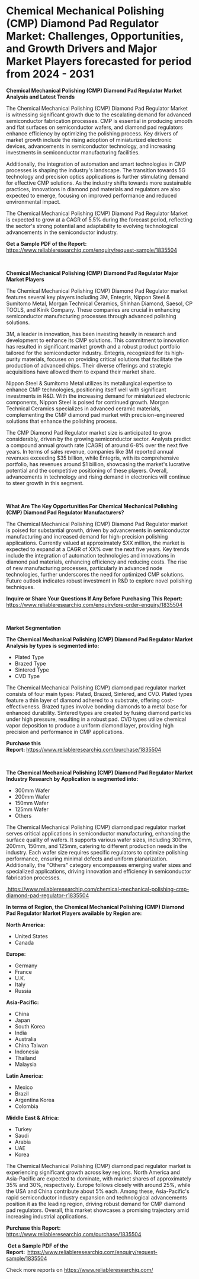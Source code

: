 <p><h1>Chemical Mechanical Polishing (CMP) Diamond Pad Regulator Market: Challenges, Opportunities, and Growth Drivers and Major Market Players forecasted for period from 2024 - 2031</h1></p><p><strong>Chemical Mechanical Polishing (CMP) Diamond Pad Regulator Market Analysis and Latest Trends</strong></p>
<p><p>The Chemical Mechanical Polishing (CMP) Diamond Pad Regulator Market is witnessing significant growth due to the escalating demand for advanced semiconductor fabrication processes. CMP is essential in producing smooth and flat surfaces on semiconductor wafers, and diamond pad regulators enhance efficiency by optimizing the polishing process. Key drivers of market growth include the rising adoption of miniaturized electronic devices, advancements in semiconductor technology, and increasing investments in semiconductor manufacturing facilities.</p><p>Additionally, the integration of automation and smart technologies in CMP processes is shaping the industry's landscape. The transition towards 5G technology and precision optics applications is further stimulating demand for effective CMP solutions. As the industry shifts towards more sustainable practices, innovations in diamond pad materials and regulators are also expected to emerge, focusing on improved performance and reduced environmental impact. </p><p>The Chemical Mechanical Polishing (CMP) Diamond Pad Regulator Market is expected to grow at a CAGR of 5.5% during the forecast period, reflecting the sector's strong potential and adaptability to evolving technological advancements in the semiconductor industry.</p></p>
<p><strong>Get a Sample PDF of the Report:&nbsp;</strong> <a href="https://www.reliableresearchiq.com/enquiry/request-sample/1835504?utm_campaign=1117&utm_medium=2&utm_source=Github&utm_content=ia&utm_term=31122024&utm_id=chemical-mechanical-polishing-cmp-diamond-pad-regulator">https://www.reliableresearchiq.com/enquiry/request-sample/1835504</a></p>
<p>&nbsp;</p>
<p><strong>Chemical Mechanical Polishing (CMP) Diamond Pad Regulator Major Market Players</strong></p>
<p><p>The Chemical Mechanical Polishing (CMP) Diamond Pad Regulator market features several key players including 3M, Entegris, Nippon Steel & Sumitomo Metal, Morgan Technical Ceramics, Shinhan Diamond, Saesol, CP TOOLS, and Kinik Company. These companies are crucial in enhancing semiconductor manufacturing processes through advanced polishing solutions.</p><p>3M, a leader in innovation, has been investing heavily in research and development to enhance its CMP solutions. This commitment to innovation has resulted in significant market growth and a robust product portfolio tailored for the semiconductor industry. Entegris, recognized for its high-purity materials, focuses on providing critical solutions that facilitate the production of advanced chips. Their diverse offerings and strategic acquisitions have allowed them to expand their market share.</p><p>Nippon Steel & Sumitomo Metal utilizes its metallurgical expertise to enhance CMP technologies, positioning itself well with significant investments in R&D. With the increasing demand for miniaturized electronic components, Nippon Steel is poised for continued growth. Morgan Technical Ceramics specializes in advanced ceramic materials, complementing the CMP diamond pad market with precision-engineered solutions that enhance the polishing process.</p><p>The CMP Diamond Pad Regulator market size is anticipated to grow considerably, driven by the growing semiconductor sector. Analysts predict a compound annual growth rate (CAGR) of around 6-8% over the next five years. In terms of sales revenue, companies like 3M reported annual revenues exceeding $35 billion, while Entegris, with its comprehensive portfolio, has revenues around $1 billion, showcasing the market's lucrative potential and the competitive positioning of these players. Overall, advancements in technology and rising demand in electronics will continue to steer growth in this segment.</p></p>
<p>&nbsp;</p>
<p><strong>What Are The Key Opportunities For Chemical Mechanical Polishing (CMP) Diamond Pad Regulator Manufacturers?</strong></p>
<p><p>The Chemical Mechanical Polishing (CMP) Diamond Pad Regulator market is poised for substantial growth, driven by advancements in semiconductor manufacturing and increased demand for high-precision polishing applications. Currently valued at approximately $XX million, the market is expected to expand at a CAGR of XX% over the next five years. Key trends include the integration of automation technologies and innovations in diamond pad materials, enhancing efficiency and reducing costs. The rise of new manufacturing processes, particularly in advanced node technologies, further underscores the need for optimized CMP solutions. Future outlook indicates robust investment in R&D to explore novel polishing techniques.</p></p>
<p><strong>Inquire or Share Your Questions If Any Before Purchasing This Report:</strong> <a href="https://www.reliableresearchiq.com/enquiry/pre-order-enquiry/1835504?utm_campaign=1117&utm_medium=2&utm_source=Github&utm_content=ia&utm_term=31122024&utm_id=chemical-mechanical-polishing-cmp-diamond-pad-regulator">https://www.reliableresearchiq.com/enquiry/pre-order-enquiry/1835504</a></p>
<p>&nbsp;</p>
<p><strong>Market Segmentation</strong></p>
<p><strong>The Chemical Mechanical Polishing (CMP) Diamond Pad Regulator Market Analysis by types is segmented into:</strong></p>
<p><ul><li>Plated Type</li><li>Brazed Type</li><li>Sintered Type</li><li>CVD Type</li></ul></p>
<p><p>The Chemical Mechanical Polishing (CMP) diamond pad regulator market consists of four main types: Plated, Brazed, Sintered, and CVD. Plated types feature a thin layer of diamond adhered to a substrate, offering cost-effectiveness. Brazed types involve bonding diamonds to a metal base for enhanced durability. Sintered types are created by fusing diamond particles under high pressure, resulting in a robust pad. CVD types utilize chemical vapor deposition to produce a uniform diamond layer, providing high precision and performance in CMP applications.</p></p>
<p><strong>Purchase this Report:&nbsp;</strong><a href="https://www.reliableresearchiq.com/purchase/1835504?utm_campaign=1117&utm_medium=2&utm_source=Github&utm_content=ia&utm_term=31122024&utm_id=chemical-mechanical-polishing-cmp-diamond-pad-regulator">https://www.reliableresearchiq.com/purchase/1835504</a></p>
<p>&nbsp;</p>
<p><strong>The Chemical Mechanical Polishing (CMP) Diamond Pad Regulator Market Industry Research by Application is segmented into:</strong></p>
<p><ul><li>300mm Wafer</li><li>200mm Wafer</li><li>150mm Wafer</li><li>125mm Wafer</li><li>Others</li></ul></p>
<p><p>The Chemical Mechanical Polishing (CMP) diamond pad regulator market serves critical applications in semiconductor manufacturing, enhancing the surface quality of wafers. It supports various wafer sizes, including 300mm, 200mm, 150mm, and 125mm, catering to different production needs in the industry. Each wafer size requires specific regulators to optimize polishing performance, ensuring minimal defects and uniform planarization. Additionally, the "Others" category encompasses emerging wafer sizes and specialized applications, driving innovation and efficiency in semiconductor fabrication processes.</p></p>
<p><a href="https://www.reliableresearchiq.com/chemical-mechanical-polishing-cmp-diamond-pad-regulator-r1835504?utm_campaign=1117&utm_medium=2&utm_source=Github&utm_content=ia&utm_term=31122024&utm_id=chemical-mechanical-polishing-cmp-diamond-pad-regulator">&nbsp;https://www.reliableresearchiq.com/chemical-mechanical-polishing-cmp-diamond-pad-regulator-r1835504</a></p>
<p><strong>In terms of Region, the Chemical Mechanical Polishing (CMP) Diamond Pad Regulator Market Players available by Region are:</strong></p>
<p>
    <p> <strong> North America: </strong>
        <ul>
            <li>United States</li>
            <li>Canada</li>
        </ul>
        </p> 
    <p> <strong> Europe: </strong>
        <ul>
            <li>Germany</li>
            <li>France</li>
            <li>U.K.</li>
            <li>Italy</li>
            <li>Russia</li>
        </ul>
        </p> 
    <p> <strong> Asia-Pacific: </strong>
        <ul>
            <li>China</li>
            <li>Japan</li>
            <li>South Korea</li>
            <li>India</li>
            <li>Australia</li>
            <li>China Taiwan</li>
            <li>Indonesia</li>
            <li>Thailand</li>
            <li>Malaysia</li>
        </ul>
        </p> 
    <p> <strong> Latin America: </strong>
        <ul>
            <li>Mexico</li>
            <li>Brazil</li>
            <li>Argentina Korea</li>
            <li>Colombia</li>
        </ul>
        </p> 
    <p> <strong> Middle East & Africa: </strong>
        <ul>
            <li>Turkey</li>
            <li>Saudi</li>
            <li>Arabia</li>
            <li>UAE</li>
            <li>Korea</li>
        </ul>
    </p>
    </p>
<p><p>The Chemical Mechanical Polishing (CMP) diamond pad regulator market is experiencing significant growth across key regions. North America and Asia-Pacific are expected to dominate, with market shares of approximately 35% and 30%, respectively. Europe follows closely with around 25%, while the USA and China contribute about 5% each. Among these, Asia-Pacific's rapid semiconductor industry expansion and technological advancements position it as the leading region, driving robust demand for CMP diamond pad regulators. Overall, this market showcases a promising trajectory amid increasing industrial applications.</p></p>
<p><strong>Purchase this Report: </strong><a href="https://www.reliableresearchiq.com/purchase/1835504?utm_campaign=1117&utm_medium=2&utm_source=Github&utm_content=ia&utm_term=31122024&utm_id=chemical-mechanical-polishing-cmp-diamond-pad-regulator">https://www.reliableresearchiq.com/purchase/1835504</a></p>
<p>&nbsp;<strong>Get a Sample PDF of the Report:&nbsp;&nbsp;</strong><a href="https://www.reliableresearchiq.com/enquiry/request-sample/1835504?utm_campaign=1117&utm_medium=2&utm_source=Github&utm_content=ia&utm_term=31122024&utm_id=chemical-mechanical-polishing-cmp-diamond-pad-regulator">https://www.reliableresearchiq.com/enquiry/request-sample/1835504</a></p>
<p><strong></strong></p>
<p>Check more reports on <a href="https://www.reliableresearchiq.com/?utm_campaign=1117&utm_medium=2&utm_source=Github&utm_content=ia&utm_term=31122024&utm_id=chemical-mechanical-polishing-cmp-diamond-pad-regulator">https://www.reliableresearchiq.com/</a></p>